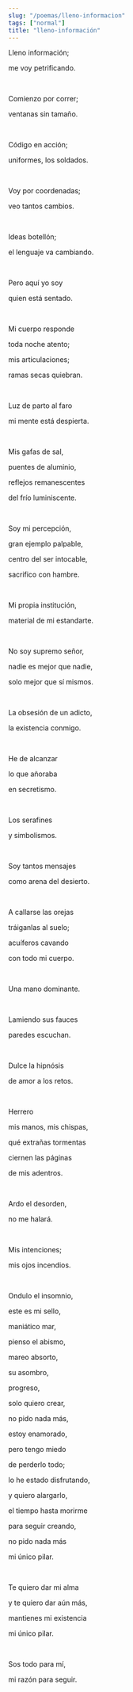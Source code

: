 ```yaml
---
slug: "/poemas/lleno-informacion"
tags: ["normal"]
title: "lleno-información"
---
```

Lleno información;

me voy petrificando.

&nbsp;

Comienzo por correr;

ventanas sin tamaño.

&nbsp;

Código en acción;

uniformes, los soldados.

&nbsp;

Voy por coordenadas;

veo tantos cambios.

&nbsp;

Ideas botellón;

el lenguaje va cambiando.

&nbsp;

Pero aquí yo soy

quien está sentado.

&nbsp;

Mi cuerpo responde

toda noche atento;

mis articulaciones;

ramas secas quiebran.

&nbsp;

Luz de parto al faro

mi mente está despierta.

&nbsp;

Mis gafas de sal,

puentes de aluminio,

reflejos remanescentes

del frío luminiscente.

&nbsp;

Soy mi percepción,

gran ejemplo palpable,

centro del ser intocable,

sacrifico con hambre.

&nbsp;

Mi propia institución,

material de mi estandarte.

&nbsp;

No soy supremo señor,

nadie es mejor que nadie,

solo mejor que sí mismos.

&nbsp;

La obsesión de un adicto,

la existencia conmigo.

&nbsp;

He de alcanzar

lo que añoraba

en secretismo.

&nbsp;

Los serafines 

y simbolismos.

&nbsp;

Soy tantos mensajes

como arena del desierto.

&nbsp;

A callarse las orejas

tráiganlas al suelo;

acuíferos cavando

con todo mi cuerpo.

&nbsp;

Una mano dominante.

&nbsp;

Lamiendo sus fauces

paredes escuchan.

&nbsp;

Dulce la hipnósis

de amor a los retos.

&nbsp;

Herrero

mis manos, mis chispas,

qué extrañas tormentas

ciernen las páginas

de mis adentros.

&nbsp;

Ardo el desorden,

no me halará.

&nbsp;

Mis intenciones;

mis ojos incendios.

&nbsp;

Ondulo el insomnio,

este es mi sello,

maniático mar,

pienso el abismo,

mareo absorto,

su asombro, 

progreso,

solo quiero crear,

no pido nada más,

estoy enamorado,

pero tengo miedo

de perderlo todo;

lo he estado disfrutando,

y quiero alargarlo,

el tiempo hasta morirme

para seguir creando,

no pido nada más

mi único pilar.

&nbsp;

Te quiero dar mi alma

y te quiero dar aún más,

mantienes mi existencia

mi único pilar.

&nbsp;

Sos todo para mí,

mi razón para seguir.